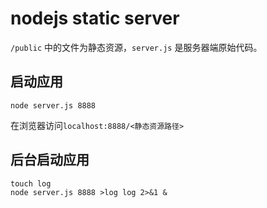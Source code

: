 # nodejs static server
`/public` 中的文件为静态资源，`server.js` 是服务器端原始代码。

## 启动应用

`node server.js 8888`

在浏览器访问`localhost:8888/<静态资源路径>`

## 后台启动应用

```shell
touch log
node server.js 8888 >log log 2>&1 &
```